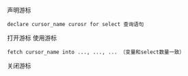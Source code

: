 声明游标
```mysql
declare cursor_name curosr for select 查询语句
```
打开游标
使用游标
```mysql
fetch cursor_name into ..., ..., ... （变量和select数量一致）
```
关闭游标





